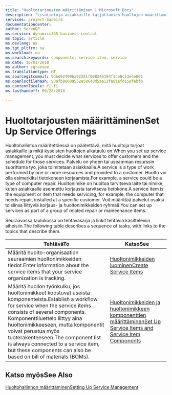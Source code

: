 ```yaml
---
title: "Huoltotarjousten määrittäminen | Microsoft Docs"
description: "Lisätietoja asiakkaille tarjottavien huoltojen määrittämisestä."
services: project-madeira
documentationcenter: 
author: SorenGP
ms.service: dynamics365-business-central
ms.topic: article
ms.devlang: na
ms.tgt_pltfrm: na
ms.workload: na
ms.search.keywords: components, service item, service
ms.date: 10/01/2018
ms.author: sgroespe
ms.translationtype: HT
ms.sourcegitcommit: 9dbd92409ba02281f008246194f3ce0c53e4e001
ms.openlocfilehash: 93afb98600552e58640d5aa12fa91efd15afebfb
ms.contentlocale: fi-fi
ms.lasthandoff: 09/28/2018

---
```


# <a name="set-up-service-offerings"></a><span data-ttu-id="e8190-103">Huoltotarjousten määrittäminen</span><span class="sxs-lookup"><span data-stu-id="e8190-103">Set Up Service Offerings</span></span>
<span data-ttu-id="e8190-104">Huoltohallintoa määritettäessä on päätettävä, mitä huoltoja tarjoat asiakkaille ja mikä kyseisten huoltojen aikataulu on.</span><span class="sxs-lookup"><span data-stu-id="e8190-104">When you set up service management, you must decide what services to offer customers and the schedule for those services.</span></span> <span data-ttu-id="e8190-105">Palvelu on yhden tai useamman resurssin suorittama työ, joka toimitetaan asiakkaalle.</span><span class="sxs-lookup"><span data-stu-id="e8190-105">A service is a type of work performed by one or more resources and provided to a customer.</span></span> <span data-ttu-id="e8190-106">Huolto voi olla esimerkiksi tietokoneen korjaamista.</span><span class="sxs-lookup"><span data-stu-id="e8190-106">For example, a service could be a type of computer repair.</span></span> <span data-ttu-id="e8190-107">Huoltonimike on huoltoa tarvitseva laite tai nimike, kuten asiakkaalle asennettu korjausta tarvitseva tietokone.</span><span class="sxs-lookup"><span data-stu-id="e8190-107">A service item is the equipment or item that needs servicing, for example, the computer that needs repair, installed at a specific customer.</span></span> <span data-ttu-id="e8190-108">Voit määrittää palvelut osaksi toisiinsa liittyviä korjaus- ja huoltonimikkeiden ryhmää.</span><span class="sxs-lookup"><span data-stu-id="e8190-108">You can set up services as part of a group of related repair or maineenance items.</span></span>  
  
<span data-ttu-id="e8190-109">Seuraavassa taulukossa on tehtäväsarja ja linkit tehtäviä käsitteleviin aiheisiin.</span><span class="sxs-lookup"><span data-stu-id="e8190-109">The following table describes a sequence of tasks, with links to the topics that describe them.</span></span>  
  
|<span data-ttu-id="e8190-110">**Tehtävä**</span><span class="sxs-lookup"><span data-stu-id="e8190-110">**To**</span></span>|<span data-ttu-id="e8190-111">**Katso**</span><span class="sxs-lookup"><span data-stu-id="e8190-111">**See**</span></span>|  
|------------|-------------|  
|<span data-ttu-id="e8190-112">Määritä huolto-organisaation seuraamien huoltonimikkeiden tiedot.</span><span class="sxs-lookup"><span data-stu-id="e8190-112">Enter information about the service items that your service organization is tracking.</span></span>|[<span data-ttu-id="e8190-113">Huoltonimikkeiden luominen</span><span class="sxs-lookup"><span data-stu-id="e8190-113">Create Service Items</span></span>](service-how-to-create-service-items.md)|  
|<span data-ttu-id="e8190-114">Määritä huollon työnkulku, jos huoltonimikkeet koostuvat useista komponenteista.</span><span class="sxs-lookup"><span data-stu-id="e8190-114">Establish a workflow for service when the service items consists of several components.</span></span> <span data-ttu-id="e8190-115">Komponenttiluettelo liittyy aina huoltonimikkeeseen, mutta komponentit voivat perustua myös tuoterakenteeseen.</span><span class="sxs-lookup"><span data-stu-id="e8190-115">The component list is always connected to a service item, but these components can also be based on bill of materials (BOMs).</span></span>|[<span data-ttu-id="e8190-116">Huoltonimikkeiden ja huoltonimikkeen komponenttien määrittäminen</span><span class="sxs-lookup"><span data-stu-id="e8190-116">Set Up Service Items and Service Item Components</span></span>](service-how-setup-service-items.md)|  
  
## <a name="see-also"></a><span data-ttu-id="e8190-117">Katso myös</span><span class="sxs-lookup"><span data-stu-id="e8190-117">See Also</span></span>  
[<span data-ttu-id="e8190-118">Huoltohallinnon määrittäminen</span><span class="sxs-lookup"><span data-stu-id="e8190-118">Setting Up Service Management</span></span>](service-setup-service.md)   

